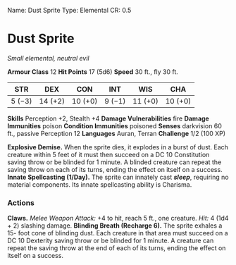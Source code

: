 Name: Dust Sprite
Type: Elemental
CR: 0.5

# Dust Sprite
_Small elemental, neutral evil_

**Armour Class** 12
**Hit Points** 17 (5d6)
**Speed** 30 ft., fly 30 ft.

| STR     | DEX     | CON     | INT     | WIS     | CHA     |
|---------|---------|---------|---------|---------|---------|
| 5 (−3)  | 14 (+2) | 10 (+0) | 9 (−1)  | 11 (+0) | 10 (+0) |

**Skills** Perception +2, Stealth +4
**Damage Vulnerabilities** fire
**Damage Immunities** poison
**Condition Immunities** poisoned
**Senses** darkvision 60 ft., passive Perception 12
**Languages** Auran, Terran
**Challenge** 1/2 (100 XP)

**Explosive Demise.** When the sprite dies, it explodes in a burst of dust. Each creature within 5 feet of it must then succeed on a DC 10 Constitution saving throw or be blinded for 1 minute. A blinded creature can repeat the saving throw on each of its turns, ending the effect on itself on a success.
**Innate Spellcasting (1/Day).** The sprite can innately cast **_sleep_**, requiring no material components. Its innate spellcasting ability is Charisma.

### Actions
**Claws.** _Melee Weapon Attack:_ +4 to hit, reach 5 ft., one creature. _Hit:_ 4 (1d4 + 2) slashing damage.
**Blinding Breath (Recharge 6).** The sprite exhales a 15- foot cone of blinding dust. Each creature in that area must succeed on a DC 10 Dexterity saving throw or be blinded for 1 minute. A creature can repeat the saving throw at the end of each of its turns, ending the effect on itself on a success.